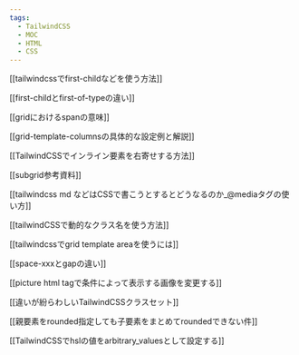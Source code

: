 ```yaml
---
tags:
  - TailwindCSS
  - MOC
  - HTML
  - CSS
---
```

[[tailwindcssでfirst-childなどを使う方法]]

[[first-childとfirst-of-typeの違い]]

[[gridにおけるspanの意味]]

[[grid-template-columnsの具体的な設定例と解説]]

[[TailwindCSSでインライン要素を右寄せする方法]]

[[subgrid参考資料]]

[[tailwindcss md などはCSSで書こうとするとどうなるのか_@mediaタグの使い方]]

[[tailwindCSSで動的なクラス名を使う方法]]

[[tailwindcssでgrid template areaを使うには]]

[[space-xxxとgapの違い]]

[[picture html tagで条件によって表示する画像を変更する]]

[[違いが紛らわしいTailwindCSSクラスセット]]

[[親要素をrounded指定しても子要素をまとめてroundedできない件]]

[[TailwindCSSでhslの値をarbitrary_valuesとして設定する]]
